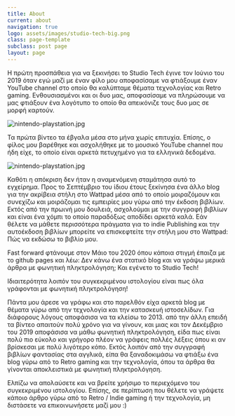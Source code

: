 ```yaml
---
title: About
current: about
navigation: true
logo: assets/images/studio-tech-big.png
class: page-template
subclass: post page
layout: page
---
```


Η πρώτη προσπάθεια για να ξεκινήσει το Studio Tech  έγινε τον Ιούνιο του 2019 όταν εγώ μαζί με έναν φίλο μου  αποφασίσαμε να φτιάξουμε έναν YouTube channel στο οποίο θα καλύπταμε θέματα τεχνολογίας και Retro gaming. Ενθουσιασμένοι και οι δυο μας, αποφασίσαμε να  πληρώσουμε να μας φτιάξουν ένα λογότυπο  το οποίο θα απεικόνιζε τους δυο μας σε μορφή καρτούν.

![nintendo-playstation.jpg](/site/uploads/studio-tech-big.png) 

Τα πρώτα βίντεο  τα έβγαλα μέσα στο μήνα χωρίς επιτυχία. Επίσης, ο φίλος μου βαρέθηκε και ασχολήθηκε με το  μουσικό YouTube channel που ήδη είχε, το οποίο είναι αρκετά πετυχημένο για τα ελληνικά δεδομένα.

![nintendo-playstation.jpg](/site/uploads/logoscreen.jpeg) 

Καθότι  η απόκριση δεν ήταν η αναμενόμενη  σταμάτησα αυτό το εγχείρημα. Προς το Σεπτέμβριο του ίδιου έτους ξεκίνησα ένα άλλο blog για την ακρίβεια στήλη στο Wattpad μέσα από το οποίο μοιραζόμουν και συνεχίζω και μοιράζομαι τις εμπειρίες μου γύρω από την έκδοση βιβλίων.  Εκτός από την πρωινή μου δουλειά,  ασχολούμαι με την συγγραφή βιβλίων και είναι ένα χόμπι το οποίο παραδόξως αποδίδει αρκετά καλά.  Εάν θέλετε να μάθετε περισσότερα πράγματα για το indie Publishing και την αυτοέκδοση βιβλίων μπορείτε να επισκεφτείτε την στήλη μου στο Wattpad: Πώς να εκδώσω το βιβλίο μου.

Fast forward φτάνουμε στον  Μάιο του 2020 όπου κάποια στιγμή έπαιζα με το github pages  και λέω: Δεν κάνω  ένα στατικό blog και να γράψω μερικά άρθρα με φωνητική πληκτρολόγηση;  Και εγένετο το  Studio Tech!

Ιδιαιτερότητα λοιπόν του συγκεκριμένου ιστολογίου είναι πως όλα γράφονται με φωνητική πληκτρολόγηση!

 Πάντα μου άρεσε να γράφω και στο παρελθόν είχα αρκετά blog  με θέματα γύρω από την τεχνολογία και την κατασκευή ιστοσελίδων. Για διάφορους λόγους αποφάσισα να τα κλείσω το 2013.  από την άλλη επειδή τα βίντεο απαιτούν πολύ χρόνο για να γίνουν,  και μιας και τον Δεκέμβριο του 2019 αποφάσισα να μάθω φωνητική πληκτρολόγηση,  είδα πως είναι πολύ πιο εύκολο και γρήγορο πλέον να γράφεις πολλές λέξεις όπου κι αν βρίσκεσαι με πολύ λιγότερο κόπο. Εκτός λοιπόν από την συγγραφή βιβλίων  φαντασίας στα αγγλικά,  είπα θα ξαναδοκιμάσω να φτιάξω ένα blog γύρω από το Retro gaming και την τεχνολογία,  όπου τα άρθρα θα γίνονται αποκλειστικά με φωνητική πληκτρολόγηση.

 Ελπίζω να απολαύσετε και να βρείτε χρήσιμο το περιεχόμενο  του συγκεκριμένου ιστολογίου.  Επίσης, σε περίπτωση που θέλετε  να γράψετε κάποιο άρθρο γύρω από το Retro / Indie gaming  ή την τεχνολογία, μη διστάσετε να επικοινωνήσετε μαζί μου :) 
